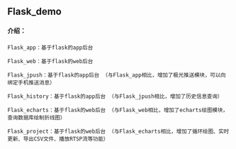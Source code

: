 ## Flask_demo

#### 介绍：

    Flask_app：基于flask的app后台
    
    Flask_web：基于flask的web后台
    
    Flask_jpush：基于flask的app后台 （与Flask_app相比，增加了极光推送模块，可以向绑定手机推送消息）
    
    Flask_history：基于flask的app后台 （与Flask_jpush相比，增加了历史信息查询）
    
    Flask_echarts：基于flask的web后台 （与Flask_web相比，增加了echarts绘图模块，查询数据库绘制折线图）

    Flask_project：基于flask的web后台 （与Flask_echarts相比，增加了循环绘图、实时更新、导出CSV文件、播放RTSP流等功能）
